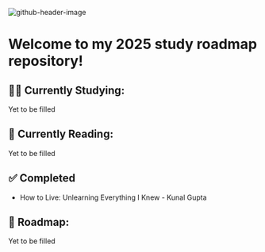![github-header-image](github-header-image.png)

# Welcome to my 2025 study roadmap repository!

## 👨‍🎓 Currently Studying:

Yet to be filled

## 📖 Currently Reading:

Yet to be filled

## ✅ Completed 

- How to Live: Unlearning Everything I Knew - Kunal Gupta

## 📍 Roadmap:
Yet to be filled

